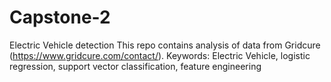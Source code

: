 # Capstone-2
Electric Vehicle detection
This repo contains analysis of data from Gridcure (https://www.gridcure.com/contact/).
Keywords: Electric Vehicle, logistic regression, support vector classification, feature engineering
